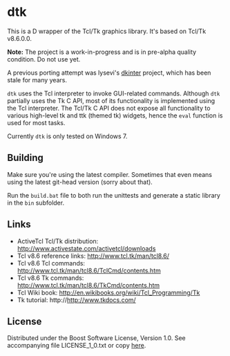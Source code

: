# dtk

This is a D wrapper of the Tcl/Tk graphics library. It's based on Tcl/Tk v8.6.0.0.

**Note:** The project is a work-in-progress and is in pre-alpha quality condition. Do not use yet.

A previous porting attempt was lysevi's [dkinter](https://github.com/lysevi/dkinter) project, which has been stale for many years.

`dtk` uses the Tcl interpreter to invoke GUI-related commands. Although `dtk` partially uses the Tk C API, most of its functionality is implemented using the Tcl interpreter. The Tcl/Tk C API does not expose all functionality to various high-level tk and ttk (themed tk) widgets, hence the `eval` function is used for most tasks.

Currently `dtk` is only tested on Windows 7.

## Building

Make sure you're using the latest compiler. Sometimes that even means using the latest git-head version
(sorry about that).

Run the `build.bat` file to both run the unittests and generate a static library in the `bin` subfolder.

## Links

- ActiveTcl Tcl/Tk distribution: http://www.activestate.com/activetcl/downloads
- Tcl v8.6 reference links: http://www.tcl.tk/man/tcl8.6/
- Tcl v8.6 Tcl commands: http://www.tcl.tk/man/tcl8.6/TclCmd/contents.htm
- Tcl v8.6 Tk commands: http://www.tcl.tk/man/tcl8.6/TkCmd/contents.htm
- Tcl Wiki book: http://en.wikibooks.org/wiki/Tcl_Programming/Tk
- Tk tutorial: http://http://www.tkdocs.com/

## License

Distributed under the Boost Software License, Version 1.0.
See accompanying file LICENSE_1_0.txt or copy [here][BoostLicense].

[BoostLicense]: http://www.boost.org/LICENSE_1_0.txt
